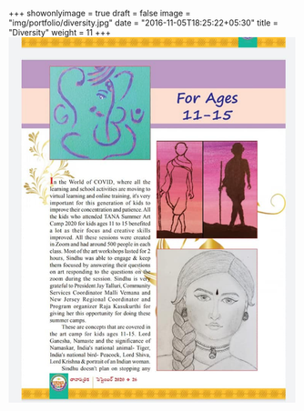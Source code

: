+++
showonlyimage = true
draft = false
image = "img/portfolio/diversity.jpg"
date = "2016-11-05T18:25:22+05:30"
title = "Diversity"
weight = 11
+++
![Duke Article](https://raw.githubusercontent.com/sindhus19/sindhus19.github.io/main/img/portfolio/Tana1.png)
